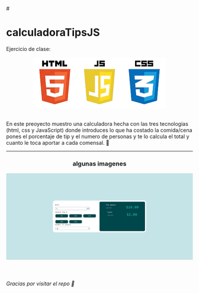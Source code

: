 #<h1>calculadoraTipsJS</h1>

Ejercicio de clase: 
<br>
<div align="center">
  <img src="img/htmls_css_js-removebg-preview.png" alt="banner">
</div>

<br>

En este preoyecto muestro una calculadora hecha con las tres tecnologias (html, css y JavaScript) donde introduces lo que ha costado la comida/cena pones el porcentaje de tip y el numero de personas y te lo calcula el total y cuanto le toca aportar a cada comensal. 🧮

<hr>
<div align="center">
<h3>algunas imagenes </h3>

  <img src="img/Screenshot_calc.png" alt="ejemplo">
</div>

  
<br>
<br>
<h6>Gracias por visitar el repo 🥸</h6>
